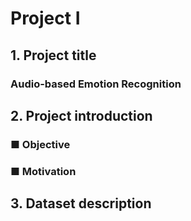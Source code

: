 # Project Ⅰ

## 1. Project title
### Audio-based Emotion Recognition

## 2. Project introduction
### ■ Objective

### ■ Motivation

## 3. Dataset description

